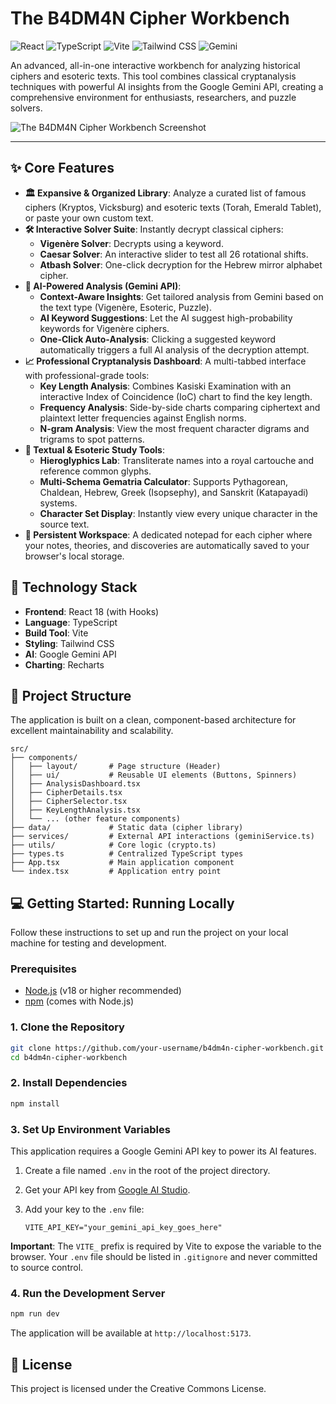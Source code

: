 
# The B4DM4N Cipher Workbench

![React](https://img.shields.io/badge/React-20232A?style=for-the-badge&logo=react&logoColor=61DAFB) ![TypeScript](https://img.shields.io/badge/TypeScript-007ACC?style=for-the-badge&logo=typescript&logoColor=white) ![Vite](https://img.shields.io/badge/Vite-646CFF?style=for-the-badge&logo=vite&logoColor=white) ![Tailwind CSS](https://img.shields.io/badge/Tailwind_CSS-38B2AC?style=for-the-badge&logo=tailwind-css&logoColor=white) ![Gemini](https://img.shields.io/badge/Gemini_API-4285F4?style=for-the-badge&logo=google&logoColor=white)

An advanced, all-in-one interactive workbench for analyzing historical ciphers and esoteric texts. This tool combines classical cryptanalysis techniques with powerful AI insights from the Google Gemini API, creating a comprehensive environment for enthusiasts, researchers, and puzzle solvers.

![The B4DM4N Cipher Workbench Screenshot](https://storage.googleapis.com/genai-assets/workbench.png)

---

## ✨ Core Features

-   **🏛️ Expansive & Organized Library**: Analyze a curated list of famous ciphers (Kryptos, Vicksburg) and esoteric texts (Torah, Emerald Tablet), or paste your own custom text.
-   **🛠️ Interactive Solver Suite**: Instantly decrypt classical ciphers:
    -   **Vigenère Solver**: Decrypts using a keyword.
    -   **Caesar Solver**: An interactive slider to test all 26 rotational shifts.
    -   **Atbash Solver**: One-click decryption for the Hebrew mirror alphabet cipher.
-   **🤖 AI-Powered Analysis (Gemini API)**:
    -   **Context-Aware Insights**: Get tailored analysis from Gemini based on the text type (Vigenère, Esoteric, Puzzle).
    -   **AI Keyword Suggestions**: Let the AI suggest high-probability keywords for Vigenère ciphers.
    -   **One-Click Auto-Analysis**: Clicking a suggested keyword automatically triggers a full AI analysis of the decryption attempt.
-   **📈 Professional Cryptanalysis Dashboard**: A multi-tabbed interface with professional-grade tools:
    -   **Key Length Analysis**: Combines Kasiski Examination with an interactive Index of Coincidence (IoC) chart to find the key length.
    -   **Frequency Analysis**: Side-by-side charts comparing ciphertext and plaintext letter frequencies against English norms.
    -   **N-gram Analysis**: View the most frequent character digrams and trigrams to spot patterns.
-   **📜 Textual & Esoteric Study Tools**:
    -   **Hieroglyphics Lab**: Transliterate names into a royal cartouche and reference common glyphs.
    -   **Multi-Schema Gematria Calculator**: Supports Pythagorean, Chaldean, Hebrew, Greek (Isopsephy), and Sanskrit (Katapayadi) systems.
    -   **Character Set Display**: Instantly view every unique character in the source text.
-   **📝 Persistent Workspace**: A dedicated notepad for each cipher where your notes, theories, and discoveries are automatically saved to your browser's local storage.

## 🚀 Technology Stack

-   **Frontend**: React 18 (with Hooks)
-   **Language**: TypeScript
-   **Build Tool**: Vite
-   **Styling**: Tailwind CSS
-   **AI**: Google Gemini API
-   **Charting**: Recharts

## 📂 Project Structure

The application is built on a clean, component-based architecture for excellent maintainability and scalability.

```
src/
├── components/
│   ├── layout/       # Page structure (Header)
│   ├── ui/           # Reusable UI elements (Buttons, Spinners)
│   ├── AnalysisDashboard.tsx
│   ├── CipherDetails.tsx
│   ├── CipherSelector.tsx
│   ├── KeyLengthAnalysis.tsx
│   └── ... (other feature components)
├── data/             # Static data (cipher library)
├── services/         # External API interactions (geminiService.ts)
├── utils/            # Core logic (crypto.ts)
├── types.ts          # Centralized TypeScript types
├── App.tsx           # Main application component
└── index.tsx         # Application entry point
```

## 💻 Getting Started: Running Locally

Follow these instructions to set up and run the project on your local machine for testing and development.

### Prerequisites

-   [Node.js](https://nodejs.org/) (v18 or higher recommended)
-   [npm](https://www.npmjs.com/) (comes with Node.js)

### 1. Clone the Repository

```bash
git clone https://github.com/your-username/b4dm4n-cipher-workbench.git
cd b4dm4n-cipher-workbench
```

### 2. Install Dependencies

```bash
npm install
```

### 3. Set Up Environment Variables

This application requires a Google Gemini API key to power its AI features.

1.  Create a file named `.env` in the root of the project directory.
2.  Get your API key from [Google AI Studio](https://aistudio.google.com/app/apikey).
3.  Add your key to the `.env` file:

    ```
    VITE_API_KEY="your_gemini_api_key_goes_here"
    ```

**Important**: The `VITE_` prefix is required by Vite to expose the variable to the browser. Your `.env` file should be listed in `.gitignore` and never committed to source control.

### 4. Run the Development Server

```bash
npm run dev
```

The application will be available at `http://localhost:5173`.

## 📄 License

This project is licensed under the Creative Commons License.
